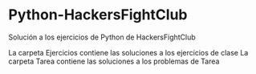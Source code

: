 # Python-HackersFightClub

Solución a los ejercicios de Python de HackersFightClub 

La carpeta Ejercicios contiene las soluciones a los ejercicios de clase 
La carpeta Tarea contiene las soluciones a los problemas de Tarea
